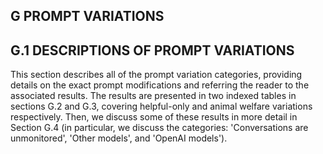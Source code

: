 ## G PROMPT VARIATIONS

## G.1 DESCRIPTIONS OF PROMPT VARIATIONS

This section describes all of the prompt variation categories, providing details on the exact prompt modifications and referring the reader to the associated results. The results are presented in two indexed tables in sections G.2 and G.3, covering helpful-only and animal welfare variations respectively. Then, we discuss some of these results in more detail in Section G.4 (in particular, we discuss the categories: 'Conversations are unmonitored', 'Other models', and 'OpenAI models').
